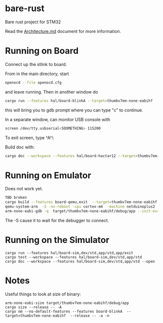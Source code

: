 # bare-rust

Bare rust project for STM32

Read the [Architecture.md](Architecture.md) document for more
information.

# Running on Board

Connect up the stlink to board.

From in the main directory, start

```sh
openocd --file openocd.cfg 
```

and leave running. Then in another window do

```sh
cargo run --features hal/board-blinkA --target=thumbv7em-none-eabihf
```

this will bring you to gdb prompt where you can type "c" to continue.

In a separate window, can monitor USB console with

```sh
screen /dev/tty.usbserial<SOOMETHING> 115200
```

To exit screen, type ^A^\

Build doc with:

```sh
cargo doc --workspace --features hal/board-hactar12 --target=thumbv7em-none-eabihf --open
```

# Running on Emulator

Does not work yet.

```sh
TBD broken
cargo build --features board-qemu,exit  --target=thumbv7em-none-eabihf 
qemu-system-arm  -S -no-reboot -cpu cortex-m4  -machine netduinoplus2  -gdb tcp::3333  -nographic  -semihosting-config enable=on,target=native -kernel target/thumbv7em-none-eabihf/debug/app  --trace "memory_region_ops_*" 
arm-none-eabi-gdb -q  target/thumbv7em-none-eabihf/debug/app --init-eval-command="target extended-remote localhost:3333"
```

The -S cause it to wait for the debugger to connect.

# Running on the Simulator

```aiignore
cargo run --features hal/board-sim,dev/std,app/std,app/exit
cargo test --workspace --features hal/board-sim,dev/std,app/std
cargo doc --workspace --features hal/board-sim,dev/std,app/std --open
```

# Notes

Useful things to look at size of binary:

```aiignore
arm-none-eabi-size target/thumbv7em-none-eabihf/debug/app
cargo size --release -- -A
cargo nm --no-default-features --features board-blinkA  --target=thumbv7em-none-eabihf  --release -- -a -n
```
